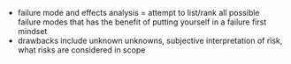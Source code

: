 - failure mode and effects analysis = attempt to list/rank all possible failure modes that has the benefit of putting yourself in a failure first mindset
- drawbacks include unknown unknowns, subjective interpretation of risk, what risks are considered in scope